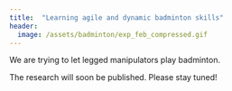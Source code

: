 ```yaml
---
title:  "Learning agile and dynamic badminton skills"
header:
  image: /assets/badminton/exp_feb_compressed.gif
---
```


We are trying to let legged manipulators play badminton.

The research will soon be published. Please stay tuned!